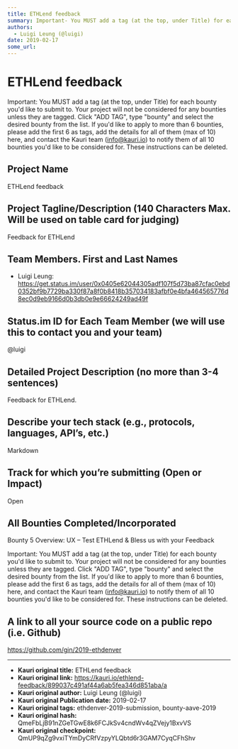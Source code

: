 ```yaml
---
title: ETHLend feedback
summary: Important- You MUST add a tag (at the top, under Title) for each bounty youd like to submit to. Your project will not be considered for any bounties unless they are tagged. Click ADD TAG, type bounty and select the desired bounty from the list. If youd like to apply to more than 6 bounties, please add the first 6 as tags, add the details for all of them (max of 10) here, and contact the Kauri team (info@kauri.io) to notify them of all 10 bounties youd like to be considered for. These instruction
authors:
  - Luigi Leung (@luigi)
date: 2019-02-17
some_url: 
---
```


# ETHLend feedback



Important: You MUST add a tag (at the top, under Title) for each bounty you'd like to submit to. Your project will not be considered for any bounties unless they are tagged. Click "ADD TAG", type  "bounty" and select the desired bounty from the list. If you'd like to apply to more than 6 bounties, please add the first 6 as tags, add the details for all of them (max of 10) here, and contact the Kauri team (info@kauri.io) to notify them of all 10 bounties you'd like to be considered for. These instructions can be deleted.

## Project Name
ETHLend feedback

## Project Tagline/Description (140 Characters Max. Will be used on table card for judging)
Feedback for ETHLend

## Team Members. First and Last Names
- Luigi Leung:
https://get.status.im/user/0x0405e62044305adf107f5d73ba87cfac0ebd0352bf9b7729ba330f87a8f0b8418b357034183afbf0e4bfa464565776d8ec0d9eb9166d0b3db0e9e66624249ad49f


## Status.im ID for Each Team Member (we will use this to contact you and your team)
@luigi

## Detailed Project Description (no more than 3-4 sentences)
Feedback for ETHLend.

## Describe your tech stack (e.g., protocols, languages, API’s, etc.)
Markdown

## Track for which you’re submitting (Open or Impact)
Open

## All Bounties Completed/Incorporated
Bounty 5 Overview: UX – Test ETHLend & Bless us with your Feedback


Important: You MUST add a tag (at the top, under Title) for each bounty you'd like to submit to. Your project will not be considered for any bounties unless they are tagged. Click "ADD TAG", type  "bounty" and select the desired bounty from the list. If you'd like to apply to more than 6 bounties, please add the first 6 as tags, add the details for all of them (max of 10) here, and contact the Kauri team (info@kauri.io) to notify them of all 10 bounties you'd like to be considered for. These instructions can be deleted.

## A link to all your source code on a public repo (i.e. Github)
https://github.com/gin/2019-ethdenver




---

- **Kauri original title:** ETHLend feedback
- **Kauri original link:** https://kauri.io/ethlend-feedback/899037c491af44a6ab5fea346d851aba/a
- **Kauri original author:** Luigi Leung (@luigi)
- **Kauri original Publication date:** 2019-02-17
- **Kauri original tags:** ethdenver-2019-submission, bounty-aave-2019
- **Kauri original hash:** QmeFbLjB91nZGeTGwE8k6FCJkSv4cndWv4qZVejy1BxvVS
- **Kauri original checkpoint:** QmUP9qZg9vxiTYmDyCRfVzpyYLQbtd6r3GAM7CyqCFhShv



